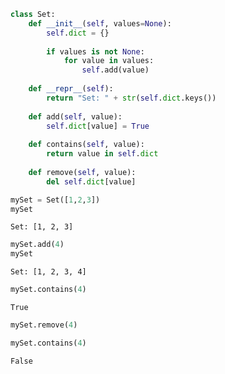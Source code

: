 

```python
class Set:
    def __init__(self, values=None):
        self.dict = {}
        
        if values is not None:
            for value in values:
                self.add(value)
    
    def __repr__(self):
        return "Set: " + str(self.dict.keys())
    
    def add(self, value):
        self.dict[value] = True
    
    def contains(self, value):
        return value in self.dict
    
    def remove(self, value):
        del self.dict[value]
```


```python
mySet = Set([1,2,3])
mySet
```




    Set: [1, 2, 3]




```python
mySet.add(4)
mySet
```




    Set: [1, 2, 3, 4]




```python
mySet.contains(4)
```




    True




```python
mySet.remove(4)
```


```python
mySet.contains(4)
```




    False


